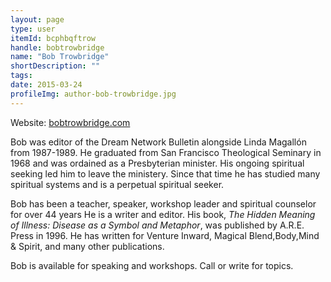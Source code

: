 ```yaml
---
layout: page
type: user
itemId: bcphbqftrow
handle: bobtrowbridge
name: "Bob Trowbridge"
shortDescription: ""
tags:
date: 2015-03-24
profileImg: author-bob-trowbridge.jpg
---
```


Website: [bobtrowbridge.com](http://www.bobtrowbridge.com/about.html)

Bob was editor of the Dream Network Bulletin alongside Linda Magallón from 1987-1989. He graduated from San Francisco Theological Seminary in 1968 and was ordained as a Presbyterian minister. His ongoing spiritual seeking led him to leave the ministery. Since that time he has studied many spiritual systems and is a perpetual spiritual seeker. 

Bob has been a teacher, speaker, workshop leader and spiritual counselor for over 44 years He is a writer and editor. His book, *The Hidden Meaning of Illness: Disease as a Symbol and Metaphor*, was published by A.R.E. Press in 1996. He has written for Venture Inward, Magical Blend,Body,Mind & Spirit, and many other publications. 

Bob is available for speaking and workshops. Call or write for topics. 